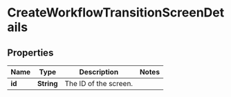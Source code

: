 # CreateWorkflowTransitionScreenDetails

## Properties
Name | Type | Description | Notes
------------ | ------------- | ------------- | -------------
**id** | **String** | The ID of the screen. | 
